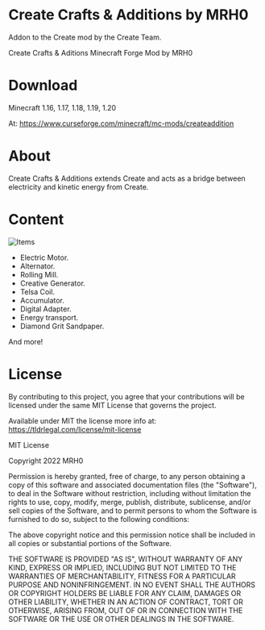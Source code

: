 # Create Crafts &amp; Additions by MRH0
Addon to the Create mod by the Create Team.

Create Crafts & Aditions
Minecraft Forge Mod by MRH0

# Download

Minecraft 1.16, 1.17, 1.18, 1.19, 1.20

At: https://www.curseforge.com/minecraft/mc-mods/createaddition

# About

Create Crafts & Additions extends Create and acts as a bridge between electricity and kinetic energy from Create.

# Content

![Items](https://raw.githubusercontent.com/mrh0/createaddition/1.18.2/cca_20230412a.png)

- Electric Motor.
- Alternator.
- Rolling Mill.
- Creative Generator.
- Telsa Coil.
- Accumulator.
- Digital Adapter.
- Energy transport.
- Diamond Grit Sandpaper.

And more!

# License

By contributing to this project, you agree that your contributions will be licensed under the same MIT License that governs the project.

Available under MIT the license more info at: https://tldrlegal.com/license/mit-license

MIT License

Copyright 2022 MRH0

Permission is hereby granted, free of charge, to any person obtaining a copy
of this software and associated documentation files (the "Software"), to deal
in the Software without restriction, including without limitation the rights
to use, copy, modify, merge, publish, distribute, sublicense, and/or sell
copies of the Software, and to permit persons to whom the Software is
furnished to do so, subject to the following conditions:

The above copyright notice and this permission notice shall be included in all
copies or substantial portions of the Software.

THE SOFTWARE IS PROVIDED "AS IS", WITHOUT WARRANTY OF ANY KIND, EXPRESS OR
IMPLIED, INCLUDING BUT NOT LIMITED TO THE WARRANTIES OF MERCHANTABILITY,
FITNESS FOR A PARTICULAR PURPOSE AND NONINFRINGEMENT. IN NO EVENT SHALL THE
AUTHORS OR COPYRIGHT HOLDERS BE LIABLE FOR ANY CLAIM, DAMAGES OR OTHER
LIABILITY, WHETHER IN AN ACTION OF CONTRACT, TORT OR OTHERWISE, ARISING FROM,
OUT OF OR IN CONNECTION WITH THE SOFTWARE OR THE USE OR OTHER DEALINGS IN THE
SOFTWARE.
